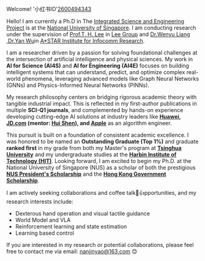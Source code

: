 Welcome! '小红书ID'[2600494343](https://www.xiaohongshu.com/user/profile/60a4c030000000000100aa40?xsec_token=YBC3Ny2V-Hgwr6sdVybBkfbzICGv9U0TnuXvZq_HCkdoU%3D&xsec_source=app_share&xhsshare=CopyLink&appuid=60a4c030000000000100aa40&apptime=1755021961&share_id=bb1ce0ec81f04511ae70b6bd5d973315&share_channel=copy_link)

Hello! I am currently a Ph.D in The [Integrated Science and Engineering Project](https://isep.nus.edu.sg/) is at the [National University of Singapore](https://zh.wikipedia.org/wiki/%E6%96%B0%E5%8A%A0%E5%9D%A1%E5%9B%BD%E7%AB%8B%E5%A4%A7%E5%AD%A6). I am conducting research under the supervision of [Prof.T. H. Lee](https://cde.nus.edu.sg/ece/staff/lee-tong-heng/) in [Lee Group](https://scholar.google.com/citations?user=dP8oLwYAAAAJ&hl=en) and [Dr.Wenyu Liang](https://scholar.google.com/citations?user=cV22ltcAAAAJ&hl=en) ,[Dr.Yan Wu](https://www.a-star.edu.sg/i2r/i2r-profiles/wu-yan)in [A*STAR Institute for Infocomm Research](https://www.a-star.edu.sg/i2r).

I am a researcher driven by a passion for solving foundational challenges at the intersection of artificial intelligence and physical sciences. My work in **AI for Science (AI4S)** and **AI for Engineering (AI4E)** focuses on building intelligent systems that can understand, predict, and optimize complex real-world phenomena, leveraging advanced models like Graph Neural Networks (GNNs) and Physics-Informed Neural Networks (PINNs).

My research philosophy centers on bridging rigorous academic theory with tangible industrial impact. This is reflected in my first-author publications in multiple **SCI-Q1 journals**, and complemented by hands-on experience developing cutting-edge AI solutions at industry leaders like **[Huawei](https://www.huaweicloud.com/intl/en-us/), [JD.com](https://www.jdt.com.cn/) (mentor: [Hui Shen](https://www.linkedin.com/in/huishen/?originalSubdomain=cn)), and [Apple](https://www.apple.com/)** as an algorithm engineer.

This pursuit is built on a foundation of consistent academic excellence. I was honored to be named an **Outstanding Graduate (Top 1%)** and graduate **ranked first** in my grade from both my Master's program at **[Tsinghua University](https://en.wikipedia.org/wiki/Tsinghua_University)** and my undergraduate studies at the **[Harbin Institute of Technology (HIT)](https://en.wikipedia.org/wiki/Harbin_Institute_of_Technology)**. Looking forward, I am excited to begin my Ph.D. at the National University of Singapore (NUS) as a scholar of both the prestigious **[NUS President's Scholarship](https://nusgs.nus.edu.sg/scholarships/presidents-graduate-fellowship)** and the **[Hong Kong Government Scholarship](https://gradsch.hku.hk/prospective_students/fees_scholarships_and_financial_support/hong_kong_phd_fellowship_scheme)**.

I am actively seeking collaborations and coffee talk🙂👍pportunities, and my research interests include:

- Dexterous hand operation and visual tactile guidance
- World Model and VLA
- Reinforcement learning and state estimation
- Learning based control

If you are interested in my research or potential collaborations, please feel free to contact me via email: nanjinyao@163.com 😊

